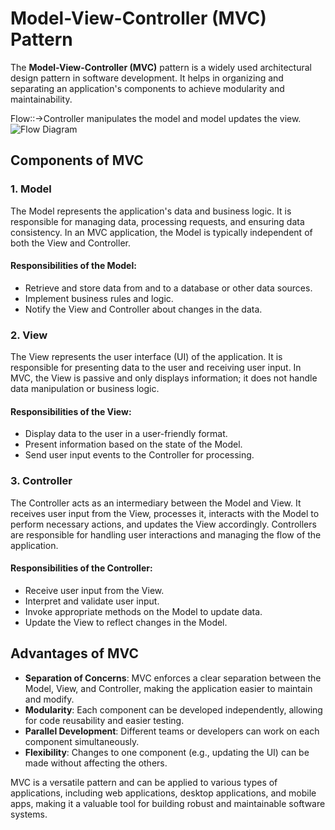 # Model-View-Controller (MVC) Pattern

The **Model-View-Controller (MVC)** pattern is a widely used architectural design pattern in software development. It helps in organizing and separating an application's components to achieve modularity and maintainability.

Flow::->Controller manipulates the model and model updates the view.
![Flow Diagram](https://developer.mozilla.org/en-US/docs/Glossary/MVC/model-view-controller-light-blue.png)

## Components of MVC

### 1. Model
The Model represents the application's data and business logic. It is responsible for managing data, processing requests, and ensuring data consistency. In an MVC application, the Model is typically independent of both the View and Controller.

#### Responsibilities of the Model:
- Retrieve and store data from and to a database or other data sources.
- Implement business rules and logic.
- Notify the View and Controller about changes in the data.

### 2. View
The View represents the user interface (UI) of the application. It is responsible for presenting data to the user and receiving user input. In MVC, the View is passive and only displays information; it does not handle data manipulation or business logic.

#### Responsibilities of the View:
- Display data to the user in a user-friendly format.
- Present information based on the state of the Model.
- Send user input events to the Controller for processing.

### 3. Controller
The Controller acts as an intermediary between the Model and View. It receives user input from the View, processes it, interacts with the Model to perform necessary actions, and updates the View accordingly. Controllers are responsible for handling user interactions and managing the flow of the application.

#### Responsibilities of the Controller:
- Receive user input from the View.
- Interpret and validate user input.
- Invoke appropriate methods on the Model to update data.
- Update the View to reflect changes in the Model.

## Advantages of MVC
- **Separation of Concerns**: MVC enforces a clear separation between the Model, View, and Controller, making the application easier to maintain and modify.
- **Modularity**: Each component can be developed independently, allowing for code reusability and easier testing.
- **Parallel Development**: Different teams or developers can work on each component simultaneously.
- **Flexibility**: Changes to one component (e.g., updating the UI) can be made without affecting the others.

MVC is a versatile pattern and can be applied to various types of applications, including web applications, desktop applications, and mobile apps, making it a valuable tool for building robust and maintainable software systems.
